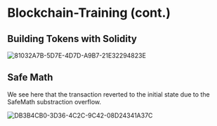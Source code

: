 # Blockchain-Training (cont.)

## Building Tokens with Solidity

![81032A7B-5D7E-4D7D-A9B7-21E32294823E](https://user-images.githubusercontent.com/16564975/210459109-a1f74a4f-ad78-41f5-ad1d-d2f4d526c5db.jpeg)

## Safe Math

We see here that the transaction reverted to the initial state due to the SafeMath substraction overflow.

![DB3B4CB0-3D36-4C2C-9C42-08D24341A37C](https://user-images.githubusercontent.com/16564975/210461046-546da964-dd1b-44ce-9d1f-03642178ba2b.jpeg)
